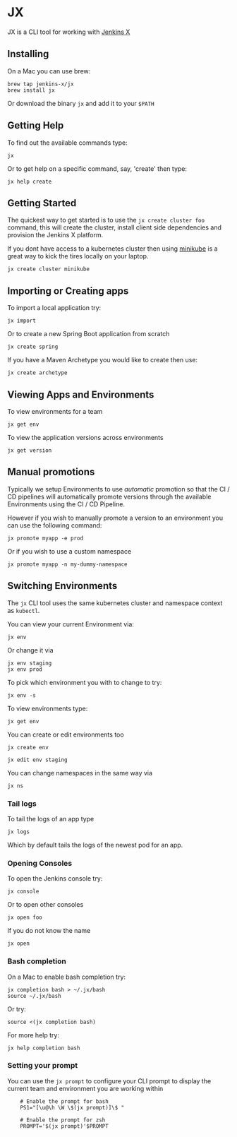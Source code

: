 # JX 

JX is a CLI tool for working with [Jenkins X](https://jenkins-x.github.io/jenkins-x-website/)

## Installing

On a Mac you can use brew:

    brew tap jenkins-x/jx
    brew install jx 
    
Or download the binary `jx` and add it to your `$PATH`

## Getting Help

To find out the available commands type:

    jx

Or to get help on a specific command, say, 'create' then type:

    jx help create

## Getting Started

The quickest way to get started is to use the `jx create cluster foo` command, this will create the cluster, install client side dependencies and provision the Jenkins X platform.

If you dont have access to a kubernetes cluster then using [minikube](https://github.com/kubernetes/minikube#minikube) is a great way to kick the tires locally on your laptop. 

    jx create cluster minikube
    
## Importing or Creating apps

To import a local application try:

    jx import
    
Or to create a new Spring Boot application from scratch

    jx create spring
    
If you have a Maven Archetype you would like to create then use:

    jx create archetype
    

## Viewing Apps and Environments

To view environments for a team

    jx get env
    
To view the application versions across environments

    jx get version
            
## Manual promotions

Typically we setup Environments to use _automatic_ promotion so that the CI / CD pipelines will automatically promote versions through the available Environments using the CI / CD Pipeline.

However if you wish to manually promote a version to an environment you can use the following command:

    jx promote myapp -e prod 
    
Or if you wish to use a custom namespace    

    jx promote myapp -n my-dummy-namespace
 
## Switching Environments

The `jx` CLI tool uses the same kubernetes cluster and namespace context as `kubectl`. 

You can view your current Environment via:

    jx env
    
Or change it via 

    jx env staging
    jx env prod
    
To pick which environment you with to change to try:

    jx env -s

To view environments type:

    jx get env
    
You can create or edit environments too

    jx create env
    
    jx edit env staging
    
You can change namespaces in the same way via

    jx ns
    
### Tail logs

To tail the logs of an app type

    jx logs
    
Which by default tails the logs of the newest pod for an app.

### Opening Consoles

To open the Jenkins console try:

    jx console
    
Or to open other consoles

    jx open foo
    
If you do not know the name

    jx open
    

### Bash completion

On a Mac to enable bash completion try:

    jx completion bash > ~/.jx/bash
    source ~/.jx/bash   
    
Or try:

    source <(jx completion bash)

For more help try:

    jx help completion bash
           
### Setting your prompt

You can use the `jx prompt` to configure your CLI prompt to display the current team and environment you are working within           
                                            
		# Enable the prompt for bash
		PS1="[\u@\h \W \$(jx prompt)]\$ "

		# Enable the prompt for zsh
		PROMPT='$(jx prompt)'$PROMPT